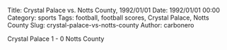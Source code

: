 Title: Crystal Palace vs. Notts County, 1992/01/01
Date: 1992/01/01 00:00
Category: sports
Tags: football, football scores, Crystal Palace, Notts County
Slug: crystal-palace-vs-notts-county
Author: carbonero


Crystal Palace 1 - 0 Notts County
